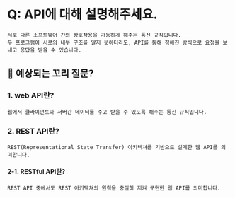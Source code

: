 # Q: API에 대해 설명해주세요.

    서로 다른 소프트웨어 간의 상호작용을 가능하게 해주는 통신 규칙입니다.
    두 프로그램이 서로의 내부 구조를 알지 못하더라도, API를 통해 정해진 방식으로 요청을 보내고 응답을 받을 수 있습니다.

## 💬 예상되는 꼬리 질문?

### 1. web API란?

    웹에서 클라이언트와 서버간 데이터를 주고 받을 수 있도록 해주는 통신 규칙입니다.

### 2. REST API란?

    REST(Representational State Transfer) 아키텍쳐를 기반으로 설계한 웹 API를 의미합니다.

#### 2-1. RESTful API란?

    REST API 중에서도 REST 아키텍쳐의 원칙을 충실히 지켜 구현한 웹 API를 의미합니다.
